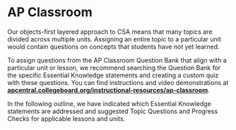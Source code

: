 # AP Classroom

Our objects-first layered approach to CSA means that many topics are divided across multiple units. Assigning an entire topic to a particular unit would contain questions on concepts that students have not yet learned.

To assign questions from the AP Classroom Question Bank that align with a particular unit or lesson, we recommend searching the Question Bank for the specific Essential Knowledge statements and creating a custom quiz with these questions. You can find instructions and video demonstrations at [**apcentral.collegeboard.org/instructional-resources/ap-classroom**](https://apcentral.collegeboard.org/instructional-resources/ap-classroom).

In the following outline, we have indicated which Essential Knowledge statements are addressed and suggested Topic Questions and Progress Checks for applicable lessons and units.
